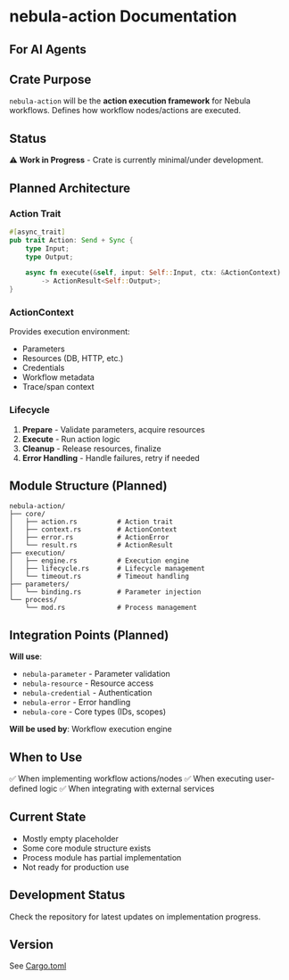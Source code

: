 # nebula-action Documentation

## For AI Agents

## Crate Purpose

`nebula-action` will be the **action execution framework** for Nebula workflows. Defines how workflow nodes/actions are executed.

## Status

⚠️ **Work in Progress** - Crate is currently minimal/under development.

## Planned Architecture

### Action Trait
```rust
#[async_trait]
pub trait Action: Send + Sync {
    type Input;
    type Output;

    async fn execute(&self, input: Self::Input, ctx: &ActionContext)
        -> ActionResult<Self::Output>;
}
```

### ActionContext
Provides execution environment:
- Parameters
- Resources (DB, HTTP, etc.)
- Credentials
- Workflow metadata
- Trace/span context

### Lifecycle
1. **Prepare** - Validate parameters, acquire resources
2. **Execute** - Run action logic
3. **Cleanup** - Release resources, finalize
4. **Error Handling** - Handle failures, retry if needed

## Module Structure (Planned)

```
nebula-action/
├── core/
│   ├── action.rs          # Action trait
│   ├── context.rs         # ActionContext
│   ├── error.rs           # ActionError
│   └── result.rs          # ActionResult
├── execution/
│   ├── engine.rs          # Execution engine
│   ├── lifecycle.rs       # Lifecycle management
│   └── timeout.rs         # Timeout handling
├── parameters/
│   └── binding.rs         # Parameter injection
└── process/
    └── mod.rs             # Process management
```

## Integration Points (Planned)

**Will use**:
- `nebula-parameter` - Parameter validation
- `nebula-resource` - Resource access
- `nebula-credential` - Authentication
- `nebula-error` - Error handling
- `nebula-core` - Core types (IDs, scopes)

**Will be used by**: Workflow execution engine

## When to Use

✅ When implementing workflow actions/nodes
✅ When executing user-defined logic
✅ When integrating with external services

## Current State

- Mostly empty placeholder
- Some core module structure exists
- Process module has partial implementation
- Not ready for production use

## Development Status

Check the repository for latest updates on implementation progress.

## Version

See [Cargo.toml](./Cargo.toml)
